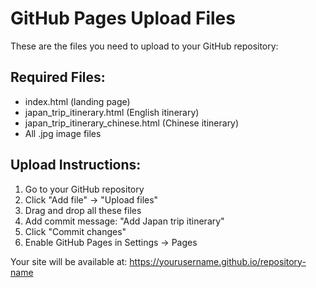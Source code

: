 # GitHub Pages Upload Files

These are the files you need to upload to your GitHub repository:

## Required Files:
- index.html (landing page)
- japan_trip_itinerary.html (English itinerary)
- japan_trip_itinerary_chinese.html (Chinese itinerary)
- All .jpg image files

## Upload Instructions:
1. Go to your GitHub repository
2. Click "Add file" → "Upload files"
3. Drag and drop all these files
4. Add commit message: "Add Japan trip itinerary"
5. Click "Commit changes"
6. Enable GitHub Pages in Settings → Pages

Your site will be available at:
https://yourusername.github.io/repository-name
